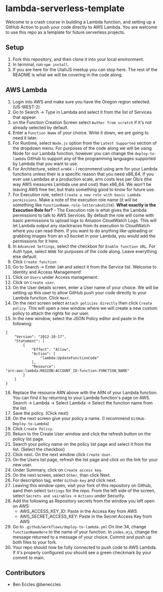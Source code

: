 # lambda-serverless-template
Welcome to a crash course in building a Lambda function, and setting up a GitHub Action to push your code directly to AWS Lambda. You are welcome to use this repo as a template for future serverless projects.
## Setup
1. Fork this repository, and then clone it into your local environment.
2. In terminal, run `npm install`.
3. If you are here for the UtahJS meetup you can stop here. The rest of the README is what we will be covering in the code along.

## AWS Lambda
1. Login into AWS and make sure you have the Oregon region selected. (US-WEST-2)
2. Go to Search -> Type in Lambda and select it from the list of Services that appear.
3. on the Function Creation Screen select `Author from scratch` if it's not already selected by default.
4. Enter a `Function Name` of your choice. Write it down, we are going to need it later.
5. For Runtime, select `Node.js` option from the `Latest Supported` section of the dropdown menu. For purposes of the code along we will be using Node for our Lambda function, however you can change the `deploy-to-lambda` GitHub to support any of the programming languages supported by Lambda that you want to use.
6. For Architecture, select `arm64` - I recommend using arm for your Lambda functions unless their is a specific reason that you need x86_64. If you ever use Lambdas at a production scale, arm costs less per Gb/s (the way AWS measures Lambda use and cost) than x86_64. We won't be leaving AWS free tier, but thats something good to know for future use.
7. For Execution role, select `Create a new role with basic Lambda permissions`. Make a note of the execution role name (it will be something like `functionName-role-lettersAnd1234`).
    **What exactly is the Execution Role for?** - The Execution role is what gives the Lambda permissions to talk to AWS Services. By default the role will come with basic permissions to upload logs to Amazon CloudWatch Logs. This will let Lambda output any stacktraces from its execution to CloudWatch where you can read them. If you want to do anything like uploading or grabbing images from an s3 bucket in your Lambda, you would add the permissions for it here.
8. In `Advanced Settings`, select the checkbox for `Enable function URL`. For Auth type, select `NONE` for purposes of the code along. Leave everything else default.
9. Click `Create function`
10. Go to Search -> Enter `IAM` and select it from the Service list. Welcome to Identity and Access Management!
11. Click on `Users` under Access management.
12. Click on `Create user`.
13. On the User details screen, enter a User name of your choice. We will be setting up this user to allow GitHub push your code directly to your Lambda function. Click `Next`.
14. On the next screen select `Attach policies directly` then click `Create policy`. This will open a new window where we will create a new custom policy to attach the rights for our user.
15. In the new window, select the JSON Policy editor and paste in the following:
```
{
    "Version": "2012-10-17",
    "Statement": [
        {
            "Effect": "Allow",
            "Action": [
                "lambda:UpdateFunctionCode"
            ],
            "Resource": "arn:aws:lambda:REGION:ACCOUNT_ID:function:FUNCTION_NAME"
        }
    ]
}

```
16. Replace the resource ARN above with the ARN of your Lambda function. You can find it by returning to your Lambda function's page on AWS. Search -> Lambda -> Select Lambda -> Select the function name from the list.
17. Save the policy. (Click next)
18. On the next screen give your policy a name. (I recommend `GitHub-Deploy-to-Lambda`)
19. Click `Create Policy`.
20. Return to the Create User window and click the refresh button on the policy list page.
21. Search your policy name on the policy list page and select it from the list. (Select the checkbox)
22. Click next. On the next window click `Create User`.
23. On the Users list page, refresh the list page and click on the link for your new user.
24. Under Summary, click on `Create access key`.
25. On the next screen, select `Other`, than click Next.
26. For description tag, enter `Github-key` and click next. 
27. Leaving this window open, visit your fork of this repository on Github, aand then select `Settings` for the repo. From the left side of the screen, select `Secrets and vairables` -> `Actions` under Security.
28. Add the following as Repository secrets from the window you left open on AWS:
    - AWS_ACCESS_KEY_ID: Paste in the Access Key from AWS
    - AWS_SECRET_ACCESS_KEY: Paste in the Secret Access Key from AWS
29. Go to `.github/workflows/deploy-to-lambda.yml` On line 34, change `functionNameHere` to the name of your function. In `index.mjs`, change the message returned to a message of your choice. Commit and push up both files to your fork.
30. Your repo should now be fully connected to push code to AWS Lambda. If it's properly configured you should see a green checkmark by your commit to main. 

## Contributors
- Ben Eccles @beneccles

